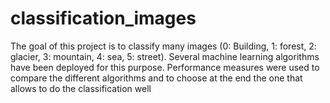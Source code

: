 # classification_images
The goal of this project is to classify many images (0: Building, 1: forest, 2: glacier, 3: mountain, 4: sea, 5: street).
Several machine learning algorithms have been deployed for this purpose. Performance measures were used to compare the different algorithms and to choose at the end the one that allows to do the classification well
